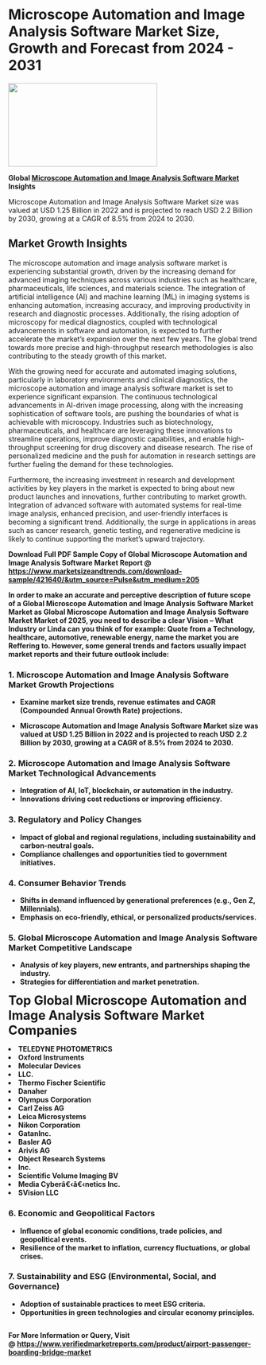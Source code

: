 <H1>Microscope Automation and Image Analysis Software Market Size, Growth and Forecast from 2024 - 2031</H1><img class="aligncenter size-medium wp-image-584254" src="https://thirdeyenews.in/wp-content/uploads/2024/09/Global-Market-Research-300x168.jpeg" alt="" width="300" height="168" /><p><strong>Global&nbsp;<a href="https://www.marketsizeandtrends.com/download-sample/421640/&amp;utm_source=Pulse&amp;utm_medium=205">Microscope Automation and Image Analysis Software Market</a> Insights</strong></p><p>Microscope Automation and Image Analysis Software Market size was valued at USD 1.25 Billion in 2022 and is projected to reach USD 2.2 Billion by 2030, growing at a CAGR of 8.5% from 2024 to 2030.</p><p><h2>Market Growth Insights</h2> <p>The microscope automation and image analysis software market is experiencing substantial growth, driven by the increasing demand for advanced imaging techniques across various industries such as healthcare, pharmaceuticals, life sciences, and materials science. The integration of artificial intelligence (AI) and machine learning (ML) in imaging systems is enhancing automation, increasing accuracy, and improving productivity in research and diagnostic processes. Additionally, the rising adoption of microscopy for medical diagnostics, coupled with technological advancements in software and automation, is expected to further accelerate the market’s expansion over the next few years. The global trend towards more precise and high-throughput research methodologies is also contributing to the steady growth of this market.</p> <p><strong></strong></p> <p>With the growing need for accurate and automated imaging solutions, particularly in laboratory environments and clinical diagnostics, the microscope automation and image analysis software market is set to experience significant expansion. The continuous technological advancements in AI-driven image processing, along with the increasing sophistication of software tools, are pushing the boundaries of what is achievable with microscopy. Industries such as biotechnology, pharmaceuticals, and healthcare are leveraging these innovations to streamline operations, improve diagnostic capabilities, and enable high-throughput screening for drug discovery and disease research. The rise of personalized medicine and the push for automation in research settings are further fueling the demand for these technologies.</p> <p>Furthermore, the increasing investment in research and development activities by key players in the market is expected to bring about new product launches and innovations, further contributing to market growth. Integration of advanced software with automated systems for real-time image analysis, enhanced precision, and user-friendly interfaces is becoming a significant trend. Additionally, the surge in applications in areas such as cancer research, genetic testing, and regenerative medicine is likely to continue supporting the market’s upward trajectory.</p> <p><strong></p><p><span class=""><strong>Download Full PDF Sample Copy of Global Microscope Automation and Image Analysis Software Market Report</strong> @ <a href="https://www.marketsizeandtrends.com/download-sample/421640/&amp;utm_source=Pulse&amp;utm_medium=205" target="_blank">https://www.marketsizeandtrends.com/download-sample/421640/&amp;utm_source=Pulse&amp;utm_medium=205</a></span></p><p>In order to make an accurate and perceptive description of future scope of a Global&nbsp;Microscope Automation and Image Analysis Software Market Market as Global&nbsp;Microscope Automation and Image Analysis Software Market Market of 2025, you need to describe a clear Vision &ndash; What Industry or Linda can you think of for example: Quote from a Technology, healthcare, automotive, renewable energy, name the market you are Reffering to. However, some general trends and factors usually impact market reports and their future outlook include:</p><h3>1.&nbsp;<strong>Microscope Automation and Image Analysis Software Market Growth Projections</strong></h3><ul><li>Examine market size trends, revenue estimates and CAGR (Compounded Annual Growth Rate) projections.</li><li><p>Microscope Automation and Image Analysis Software Market size was valued at USD 1.25 Billion in 2022 and is projected to reach USD 2.2 Billion by 2030, growing at a CAGR of 8.5% from 2024 to 2030.</p></li></ul><h3>2.&nbsp;<strong>Microscope Automation and Image Analysis Software Market Technological Advancements</strong></h3><ul><li>Integration of AI, IoT, blockchain, or automation in the industry.</li><li>Innovations driving cost reductions or improving efficiency.</li></ul><h3>3.&nbsp;<strong>Regulatory and Policy Changes</strong></h3><ul><li>Impact of global and regional regulations, including sustainability and carbon-neutral goals.</li><li>Compliance challenges and opportunities tied to government initiatives.</li></ul><h3>4.&nbsp;<strong>Consumer Behavior Trends</strong></h3><ul><li>Shifts in demand influenced by generational preferences (e.g., Gen Z, Millennials).</li><li>Emphasis on eco-friendly, ethical, or personalized products/services.</li></ul><h3>5.&nbsp;<strong>Global Microscope Automation and Image Analysis Software Market Competitive Landscape</strong></h3><ul><li>Analysis of key players, new entrants, and partnerships shaping the industry.</li><li>Strategies for differentiation and market penetration.</li></ul><p data-pm-slice="1 1 []"><span style="color: inherit; font-family: inherit; font-size: 25px;">Top Global Microscope Automation and Image Analysis Software Market Companies</span></p><div class="" data-test-id=""><p><li>TELEDYNE PHOTOMETRICS</li><li> Oxford Instruments</li><li> Molecular Devices</li><li>LLC.</li><li> Thermo Fischer Scientific</li><li> Danaher</li><li> Olympus Corporation</li><li> Carl Zeiss AG</li><li> Leica Microsystems</li><li> Nikon Corporation</li><li> GatanInc.</li><li> Basler AG</li><li> Arivis AG</li><li> Object Research Systems</li><li>Inc.</li><li> Scientific Volume Imaging BV</li><li> Media Cyberâ€‹â€‹netics Inc.</li><li> SVision LLC</li></p></div><h3>6.&nbsp;<strong>Economic and Geopolitical Factors</strong></h3><ul><li>Influence of global economic conditions, trade policies, and geopolitical events.</li><li>Resilience of the market to inflation, currency fluctuations, or global crises.</li></ul><h3>7.&nbsp;<strong>Sustainability and ESG (Environmental, Social, and Governance)</strong></h3><ul><li>Adoption of sustainable practices to meet ESG criteria.</li><li>Opportunities in green technologies and circular economy principles.</li></ul><h2><strong style="font-size: 14px;">For More Information or Query, Visit @&nbsp;</strong><a style="background-color: #ffffff; font-size: 14px;" href="https://www.marketsizeandtrends.com/report/microscope-automation-and-image-analysis-software-market/" target="_blank">https://www.verifiedmarketreports.com/product/airport-passenger-boarding-bridge-market</a></h2>
